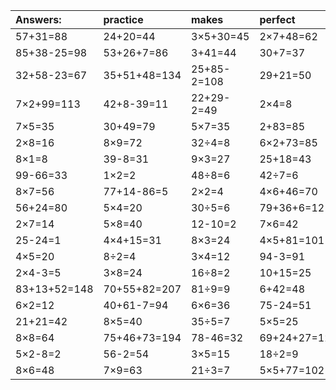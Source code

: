 | Answers: | practice | makes | perfect | ! |
| :--- | :--- | :--- | :--- | :--- |
| 57+31=88 | 24+20=44 | 3×5+30=45 | 2×7+48=62 | 9×8=72 | 
| 85+38-25=98 | 53+26+7=86 | 3+41=44 | 30+7=37 | 4×9+77=113 | 
| 32+58-23=67 | 35+51+48=134 | 25+85-2=108 | 29+21=50 | 28+15=43 | 
| 7×2+99=113 | 42+8-39=11 | 22+29-2=49 | 2×4=8 | 5×2=10 | 
| 7×5=35 | 30+49=79 | 5×7=35 | 2+83=85 | 7-2=5 | 
| 2×8=16 | 8×9=72 | 32÷4=8 | 6×2+73=85 | 6×4=24 | 
| 8×1=8 | 39-8=31 | 9×3=27 | 25+18=43 | 13+4+93=110 | 
| 99-66=33 | 1×2=2 | 48÷8=6 | 42÷7=6 | 2×3=6 | 
| 8×7=56 | 77+14-86=5 | 2×2=4 | 4×6+46=70 | 80-48=32 | 
| 56+24=80 | 5×4=20 | 30÷5=6 | 79+36+6=121 | 4×3-10=2 | 
| 2×7=14 | 5×8=40 | 12-10=2 | 7×6=42 | 93-12=81 | 
| 25-24=1 | 4×4+15=31 | 8×3=24 | 4×5+81=101 | 51+98-88=61 | 
| 4×5=20 | 8÷2=4 | 3×4=12 | 94-3=91 | 8+93-29=72 | 
| 2×4-3=5 | 3×8=24 | 16÷8=2 | 10+15=25 | 64+2=66 | 
| 83+13+52=148 | 70+55+82=207 | 81÷9=9 | 6+42=48 | 65+6=71 | 
| 6×2=12 | 40+61-7=94 | 6×6=36 | 75-24=51 | 98-38=60 | 
| 21+21=42 | 8×5=40 | 35÷5=7 | 5×5=25 | 2×9=18 | 
| 8×8=64 | 75+46+73=194 | 78-46=32 | 69+24+27=120 | 4×8+66=98 | 
| 5×2-8=2 | 56-2=54 | 3×5=15 | 18÷2=9 | 89-24=65 | 
| 8×6=48 | 7×9=63 | 21÷3=7 | 5×5+77=102 | 4×6=24 | 
